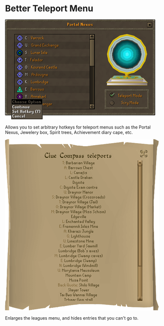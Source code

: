 # Better Teleport Menu

![Portal nexus hotkeys](https://raw.githubusercontent.com/abextm/better-teleport-menu/master/nexus.png)

Allows you to set arbitrary hotkeys for teleport menus such as the 
Portal Nexus, Jewelery box, Spirit trees, Achievement diary cape, etc.

![Clue Compass large](https://raw.githubusercontent.com/abextm/better-teleport-menu/master/clue_compass_lg.png)

Enlarges the leagues menu, and hides entries that you can't go to.
